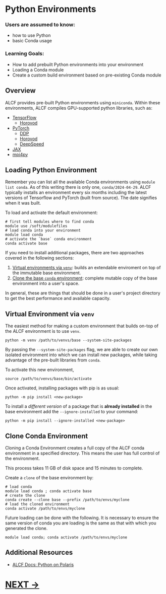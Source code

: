 # Python Environments

### Users are assumed to know:
* how to use Python
* basic Conda usage
### Learning Goals:
* How to add prebuilt Python environments into your environment
* Loading a Conda module
* Create a custom build environment based on pre-existing Conda module

## Overview

ALCF provides pre-built Python environments using `miniconda`. Within these environments, ALCF compiles GPU-supported python libraries, such as:

- [TensorFlow](https://docs.alcf.anl.gov/polaris/data-science-workflows/frameworks/tensorflow/)
  - [Horovod](https://horovod.readthedocs.io/en/stable/tensorflow.html)
- [PyTorch](https://docs.alcf.anl.gov/polaris/data-science-workflows/frameworks/pytorch/)
  - [DDP](https://pytorch.org/tutorials/beginner/dist_overview.html)
  - [Horovod](https://horovod.readthedocs.io/en/stable/pytorch.html)
  - [DeepSpeed](https://docs.alcf.anl.gov/polaris/data-science-workflows/frameworks/deepspeed/)
- [JAX](https://jax.readthedocs.io/en/latest/)
- [mpi4py](https://mpi4py.readthedocs.io/en/stable/)

## Loading Python Environment

Remember you can list all the available Conda environments using `module list conda`. As of this writing there is only one, `conda/2024-04-29`. ALCF typically installs an environment every six months including the latest versions of Tensorflow and PyTorch (built from source). The date signifies when it was built.

To load and activate the default environment:

```Shell
# first tell modules where to find conda
module use /soft/modulefiles
# load conda into your environment
module load conda
# activate the `base` conda environment
conda activate base
```

If you need to install additional packages, there are two approaches covered in the following sections:

1. [Virtual environments via `venv`](#virtual-environment-via-venv): builds an extendable enviroment on top of the immutable base environment.
2. [Clone the base `conda` environment](#clone-conda-environment): complete mutable copy of the base environment into a user's space.

In general, these are things that should be done in a user's project directory to get the best performance and available capacity.

## Virtual Environment via `venv`

The easiest method for making a custom environment that builds on-top of the ALCF environment is to use `venv`. 

```Shell
python -m venv /path/to/venvs/base --system-site-packages
```

By passing the `--system-site-packages` flag, we are able to create our own
isolated environment into which we can install new packages, while taking
advantage of the pre-built libraries from `conda`.

To activate this new environment,

```Shell
source /path/to/venvs/base/bin/activate
```

Once activated, installing packages with pip is as usual:

```Shell
python -m pip install <new-package>
```

To install a _different version_ of a package that is **already installed** in the
base environment add the `--ignore-installed` to your command:

```Shell
python -m pip install --ignore-installed <new-package>
```

## Clone Conda Environment

Cloning a Conda Environment creates a full copy of the ALCF conda environment in a specified directory. This means the user has full control of the environment. 

This process takes 11 GB of disk space and 15 minutes to complete.

Create a `clone` of the base environment by:

```Shell
# load conda
module load conda ; conda activate base
# create the clone
conda create --clone base --prefix /path/to/envs/myclone
# load the cloned environment
conda activate /path/to/envs/myclone
```

Future loading can be done with the following. It is necessary to ensure the same version of conda you are loading is the same as that with which you generated the clone.

```Shell
module load conda; conda activate /path/to/envs/myclone
```


## Additional Resources

- [ALCF Docs: Python on Polaris](https://docs.alcf.anl.gov/polaris/data-science-workflows/python/)


# [NEXT ->](04_jupyterNotebooks.md)
